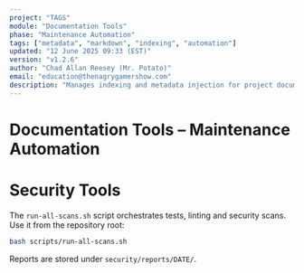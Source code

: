 ```yaml
---
project: "TAGS"
module: "Documentation Tools"
phase: "Maintenance Automation"
tags: ["metadata", "markdown", "indexing", "automation"]
updated: "12 June 2025 09:33 (EST)"
version: "v1.2.6"
author: "Chad Allan Reesey (Mr. Potato)"
email: "education@thenagrygamershow.com"
description: "Manages indexing and metadata injection for project documentation."
---
```


# Documentation Tools – Maintenance Automation
<!-- PATCHED v0.1.42 docs/security/tools/README.md — Update path to run-all-scans -->

# Security Tools

The `run-all-scans.sh` script orchestrates tests, linting and security scans. Use it from the repository root:

```bash
bash scripts/run-all-scans.sh
```

Reports are stored under `security/reports/DATE/`.
